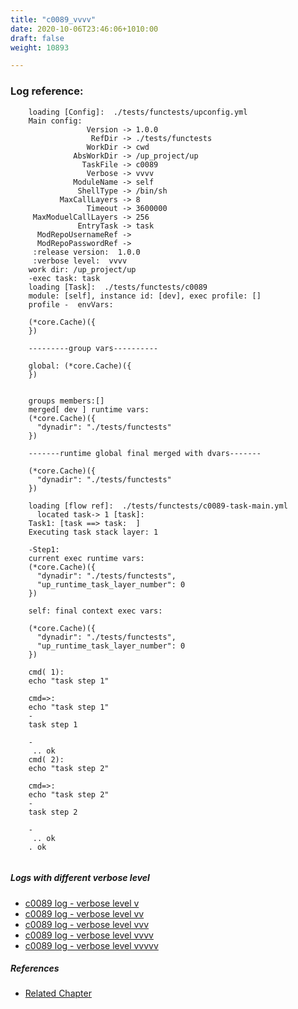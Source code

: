 ```yaml
---
title: "c0089_vvvv"
date: 2020-10-06T23:46:06+1010:00
draft: false
weight: 10893

---
```


### Log reference: <no value>

```
    loading [Config]:  ./tests/functests/upconfig.yml
    Main config:
                 Version -> 1.0.0
                  RefDir -> ./tests/functests
                 WorkDir -> cwd
              AbsWorkDir -> /up_project/up
                TaskFile -> c0089
                 Verbose -> vvvv
              ModuleName -> self
               ShellType -> /bin/sh
           MaxCallLayers -> 8
                 Timeout -> 3600000
     MaxModuelCallLayers -> 256
               EntryTask -> task
      ModRepoUsernameRef -> 
      ModRepoPasswordRef -> 
     :release version:  1.0.0
     :verbose level:  vvvv
    work dir: /up_project/up
    -exec task: task
    loading [Task]:  ./tests/functests/c0089
    module: [self], instance id: [dev], exec profile: []
    profile -  envVars:
    
    (*core.Cache)({
    })
    
    ---------group vars----------
    
    global: (*core.Cache)({
    })
    
    
    groups members:[]
    merged[ dev ] runtime vars:
    (*core.Cache)({
      "dynadir": "./tests/functests"
    })
    
    -------runtime global final merged with dvars-------
    
    (*core.Cache)({
      "dynadir": "./tests/functests"
    })
    
    loading [flow ref]:  ./tests/functests/c0089-task-main.yml
      located task-> 1 [task]: 
    Task1: [task ==> task:  ]
    Executing task stack layer: 1
    
    -Step1:
    current exec runtime vars:
    (*core.Cache)({
      "dynadir": "./tests/functests",
      "up_runtime_task_layer_number": 0
    })
    
    self: final context exec vars:
    
    (*core.Cache)({
      "dynadir": "./tests/functests",
      "up_runtime_task_layer_number": 0
    })
    
    cmd( 1):
    echo "task step 1"
    
    cmd=>:
    echo "task step 1"
    -
    task step 1
    
    -
     .. ok
    cmd( 2):
    echo "task step 2"
    
    cmd=>:
    echo "task step 2"
    -
    task step 2
    
    -
     .. ok
    . ok
    
```

##### Logs with different verbose level
* [c0089 log - verbose level v](../../logs/c0089_v)
* [c0089 log - verbose level vv](../../logs/c0089_vv)
* [c0089 log - verbose level vvv](../../logs/c0089_vvv)
* [c0089 log - verbose level vvvv](../../logs/c0089_vvvv)
* [c0089 log - verbose level vvvvv](../../logs/c0089_vvvvv)

##### References
* [Related Chapter](../../organization/c0089)
